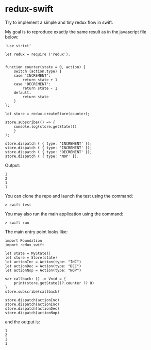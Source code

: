 # redux-swift

Try to implement a simple and tiny redux flow in swift.

My goal is to reproduce exactly the same result as in the javascript file below:

```
'use strict'

let redux = require ('redux');


function counter(state = 0, action) {
    switch (action.type) {
    case 'INCREMENT':
        return state + 1
    case 'DECREMENT':
        return state - 1
    default:
        return state
    }
};

let store = redux.createStore(counter);

store.subscribe(() => {
    console.log(store.getState())
    }
);

store.dispatch ( { type: 'INCREMENT' });
store.dispatch ( { type: 'INCREMENT' });
store.dispatch ( { type: 'DECREMENT' });
store.dispatch ( { type: 'NOP' });
```

Output:
```
1
2
1
1
```

You can clone the repo and launch the test using the command:

```
> swift test 
```

You may also run the main application using the command:

```
> swift run
```

The main entry point looks like:
```
import Foundation
import redux_swift

let state = MyState()
let store = Store(state)
let actionInc = Action(type: "INC")
let actionDec = Action(type: "DEC")
let actionNop = Action(type: "NOP")

var callback: () -> Void = {
    print(store.getState()?.counter ?? 0)
}
store.subscribe(callback)

store.dispatch(actionInc)
store.dispatch(actionInc)
store.dispatch(actionDec)
store.dispatch(actionNop)
```

and the output is:
```
1
2
1
1
```

